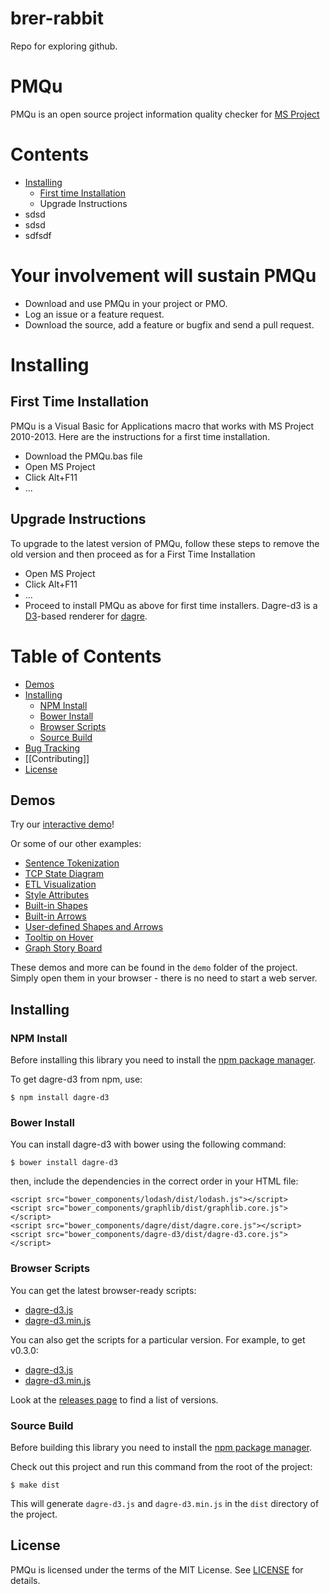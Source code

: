 # brer-rabbit
Repo for exploring github.

# PMQu
PMQu is an open source project information quality checker for [MS Project](https://products.office.com/en-us/Project)

# Contents
- [Installing](#Installing)
    - [First time Installation](#First_time_Installation) 
    - Upgrade Instructions
- sdsd
- sdsd
- sdfsdf


# Your involvement will sustain PMQu
* Download and use PMQu in your project or PMO.
* Log an issue or a feature request.
* Download the source, add a feature or bugfix and send a pull request.

# Installing
## First Time Installation
PMQu is a Visual Basic for Applications macro that works with MS Project 2010-2013.  Here are the instructions for a first time installation.
* Download the PMQu.bas file
* Open MS Project
* Click Alt+F11
* ...

## Upgrade Instructions
To upgrade to the latest version of PMQu, follow these steps to remove the old version and then proceed as for a First Time Installation
* Open MS Project
* Click Alt+F11
* ...
* Proceed to install PMQu as above for first time installers.
Dagre-d3 is a [D3](http://d3js.org)-based renderer for [dagre](https://github.com/cpettitt/dagre).

# Table of Contents

* [Demos](#demos)
* [Installing](#installing)
    * [NPM Install](#npm-install)
    * [Bower Install](#bower-install)
    * [Browser Scripts](#browser-scripts)
    * [Source Build](#source-build)
* [Bug Tracking](/cpettitt/dagre/issues)
* [[Contributing]]
* [License](#license)

## Demos

Try our [interactive demo](http://cpettitt.github.com/project/dagre-d3/latest/demo/interactive-demo.html)!

Or some of our other examples:

* [Sentence Tokenization](http://cpettitt.github.com/project/dagre-d3/latest/demo/sentence-tokenization.html)
* [TCP State Diagram](http://cpettitt.github.com/project/dagre-d3/latest/demo/tcp-state-diagram.html)
* [ETL Visualization](http://cpettitt.github.io/project/dagre-d3/latest/demo/etl-status.html)
* [Style Attributes](http://cpettitt.github.io/project/dagre-d3/latest/demo/style-attrs.html)
* [Built-in Shapes](http://cpettitt.github.io/project/dagre-d3/latest/demo/shapes)
* [Built-in Arrows](http://cpettitt.github.io/project/dagre-d3/latest/demo/arrows.html)
* [User-defined Shapes and Arrows](http://cpettitt.github.io/project/dagre-d3/latest/demo/user-defined.html)
* [Tooltip on Hover](http://cpettitt.github.io/project/dagre-d3/latest/demo/hover.html)
* [Graph Story Board](http://cpettitt.github.io/project/dagre-d3/latest/demo/graph-story-board.html)

These demos and more can be found in the `demo` folder of the project. Simply
open them in your browser - there is no need to start a web server.

## Installing 

### NPM Install

Before installing this library you need to install the [npm package manager](http://npmjs.org/).

To get dagre-d3 from npm, use:

    $ npm install dagre-d3

### Bower Install

You can install dagre-d3 with bower using the following command:

    $ bower install dagre-d3

then, include the dependencies in the correct order in your HTML file: 

    <script src="bower_components/lodash/dist/lodash.js"></script>
    <script src="bower_components/graphlib/dist/graphlib.core.js"></script>
    <script src="bower_components/dagre/dist/dagre.core.js"></script>
    <script src="bower_components/dagre-d3/dist/dagre-d3.core.js"></script>

### Browser Scripts

You can get the latest browser-ready scripts:

* [dagre-d3.js](http://cpettitt.github.io/project/dagre-d3/latest/dagre-d3.js)
* [dagre-d3.min.js](http://cpettitt.github.io/project/dagre-d3/latest/dagre-d3.min.js)

You can also get the scripts for a particular version. For example, to get v0.3.0:

* [dagre-d3.js](http://cpettitt.github.io/project/dagre-d3/v0.3.0/dagre-d3.js)
* [dagre-d3.min.js](http://cpettitt.github.io/project/dagre-d3/v0.3.0/dagre-d3.min.js)


Look at the [releases page](https://github.com/cpettitt/dagre-d3/releases) to find a list of versions.

### Source Build

Before building this library you need to install the [npm package manager](http://npmjs.org/).

Check out this project and run this command from the root of the project:

    $ make dist

This will generate `dagre-d3.js` and `dagre-d3.min.js` in the `dist` directory
of the project.

## License

PMQu is licensed under the terms of the MIT License. See [LICENSE](/cpettitt/dagre/blob/master/LICENSE) for details.
